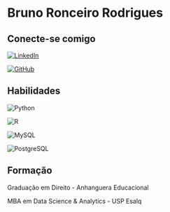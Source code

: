 # Bruno Ronceiro Rodrigues

## Conecte-se comigo

[![LinkedIn](https://img.shields.io/badge/LinkedIn-0077B5?style=for-the-badge&logo=linkedin&logoColor=white)](www.linkedin.com/in/bruno-ronceiro-rodrigues-7baa71232)


[![GitHub](https://img.shields.io/badge/GitHub-100000?style=for-the-badge&logo=github&logoColor=white)](https://github.com/BrunoRonceiroRodrigues)


## Habilidades

![Python](https://img.shields.io/badge/python-3670A0?style=for-the-badge&logo=python&logoColor=ffdd54)

![R](https://img.shields.io/badge/R-276DC3?style=for-the-badge&logo=r&logoColor=white)

![MySQL](https://img.shields.io/badge/MySQL-00000F?style=for-the-badge&logo=mysql&logoColor=white)

![PostgreSQL](https://img.shields.io/badge/PostgreSQL-000?style=for-the-badge&logo=postgresql)


## Formação

Graduação em Direito - Anhanguera Educacional

MBA em Data Science & Analytics - USP Esalq

